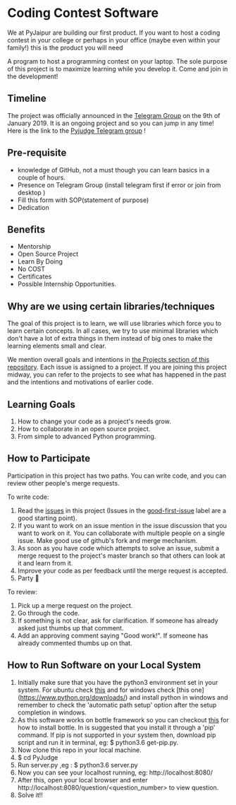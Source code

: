 Coding Contest Software
=======================


We at PyJaipur are building our first product. 
If you want to host a coding contest in your college or perhaps in your 
office (maybe even within your family!) this is the product you will need

A program to host a programming contest on your laptop. 
The sole purpose of this project is to maximize learning while you develop it. 
Come and join in the development!

Timeline
--------

The project was officially announced in the [Telegram
Group](https://t.me/pyjaipur) on the 9th of January 2019. It is an ongoing
project and so you can jump in any time! Here is the link to the [Pyjudge Telegram group](https://t.me/joinchat/HNTGNFPd8dHx3OeY94LvYg) !

Pre-requisite
----------------

* knowledge of GitHub, not a must though you can learn basics in a couple of hours.
* Presence on Telegram Group (install telegram first if error or join from desktop )
* Fill this form with SOP(statement of purpose)
* Dedication

Benefits
------------
* Mentorship
* Open Source Project
* Learn By Doing
* No COST
* Certificates
* Possible Internship Opportunities.


Why are we using certain libraries/techniques
--------

The goal of this project is to learn, we will use libraries which force
you to learn certain concepts. In all cases, we try to use minimal libraries
which don't have a lot of extra things in them instead of big ones to make the
learning elements small and clear.

We mention overall goals and intentions in
[the Projects section of this repository](https://github.com/PyJaipur/Project-Coding-Contest/projects). Each
issue is assigned to a project. If you are joining this project midway, you can
refer to the projects to see what has happened in the past and the intentions
and motivations of earlier code.


Learning Goals
--------------

1. How to change your code as a project's needs grow.
2. How to collaborate in an open source project.
3. From simple to advanced Python programming.


How to Participate
------------------

Participation in this project has two paths. You can write code, and you can review other people's merge requests.

To write code:

1. Read the [issues](https://github.com/PyJaipur/Project-Coding-Contest/issues) in this project (Issues in the [good-first-issue](https://github.com/PyJaipur/Project-Coding-Contest/labels/good%20first%20issue) label are a good starting point).
2. If you want to work on an issue mention in the issue discussion that you want to work on it. You can collaborate with multiple people on a single issue. Make good use of github's fork and merge mechanism.
3. As soon as you have code which attempts to solve an issue, submit a merge request to the project's master branch so that others can look at it and learn from it.
4. Improve your code as per feedback until the merge request is accepted.
5. Party 🎉

To review:

1. Pick up a merge request on the project.
2. Go through the code.
3. If something is not clear, ask for clarification. If someone has already asked just thumbs up that comment.
4. Add an approving comment saying "Good work!". If someone has already commented thumbs up on that.

## How to Run Software on your Local System
1. Initially make sure that you have the python3 environment set in your system. For ubuntu check [this](http://ubuntuhandbook.org/index.php/2017/07/install-python-3-6-1-in-ubuntu-16-04-lts/) and for windows check [this one] (https://www.python.org/downloads/) and install python in windows and remember to check the 'automatic path setup' option after the setup completion in windows.
2. As this software works on bottle framework so you can checkout [this](https://bottlepy.org/docs/dev/) for how to install bottle. In is suggested that you install it through a 'pip' command. If pip is not supported in your system then, download pip script and run it in terminal, eg: $ python3.6 get-pip.py.
3. Now clone this repo in your local machine.
4. $ cd PyJudge
5. Run server.py ,eg : $ python3.6 server.py
6. Now you can see your localhost running, eg: http://localhost:8080/
7. After this, open your local browser and enter http://localhost:8080/question/<question_number> to view question.
8. Solve it!! 

